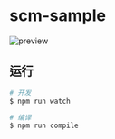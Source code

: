 # scm-sample

![preview](https://img.alicdn.com/imgextra/i3/O1CN011oCTdb1aE4gdLgWls_!!6000000003297-1-tps-882-248.gif)

## 运行
```bash
# 开发
$ npm run watch

# 编译
$ npm run compile
```
